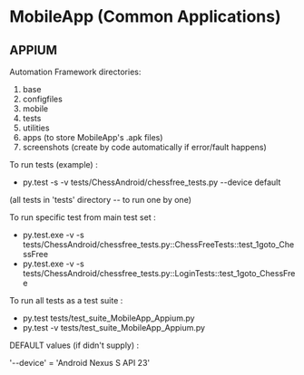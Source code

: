 # MobileApp (Common Applications)

## APPIUM

Automation Framework directories:

1) base
2) configfiles
3) mobile
4) tests
5) utilities
6) apps (to store MobileApp's .apk files)
7) screenshots (create by code automatically if error/fault happens)

To run tests (example) :

* py.test -s -v tests/ChessAndroid/chessfree_tests.py --device default

(all tests in 'tests' directory -- to run one by one)

To run specific test from main test set :

* py.test.exe -v -s tests/ChessAndroid/chessfree_tests.py::ChessFreeTests::test_1goto_ChessFree
* py.test.exe -v -s tests/ChessAndroid/chessfree_tests.py::LoginTests::test_1goto_ChessFree

To run all tests as a test suite :

* py.test tests/test_suite_MobileApp_Appium.py   
* py.test -v tests/test_suite_MobileApp_Appium.py

DEFAULT values (if didn't supply) :

'--device' = 'Android Nexus S API 23'

